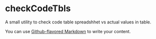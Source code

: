 # checkCodeTbls
A small utility to check code table spreadshhet vs actual values in table.

You can use
[Github-flavored Markdown](https://guides.github.com/features/mastering-markdown/)
to write your content.

